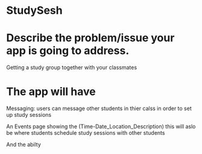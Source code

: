# StudySesh

# Describe the problem/issue your app is going to address.

Getting a study group together with your classmates

# The app will have

Messaging: users can message other students in thier calss in order to set up study sessions 

An Events page showing the (Time-Date_Location_Description) this will aslo be where students schedule study sessions with other students 

And the abilty 

